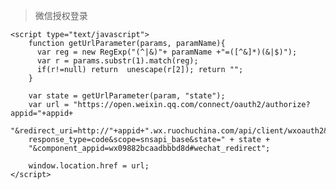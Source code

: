 > 微信授权登录

    <script type="text/javascript">
        function getUrlParameter(params, paramName){
          var reg = new RegExp("(^|&)"+ paramName +"=([^&]*)(&|$)");
          var r = params.substr(1).match(reg);
          if(r!=null) return  unescape(r[2]); return "";
        }

        var state = getUrlParameter(param, "state");
        var url = "https://open.weixin.qq.com/connect/oauth2/authorize?appid="+appid+
        "&redirect_uri=http://"+appid+".wx.ruochuchina.com/api/client/wxoauth2&
        response_type=code&scope=snsapi_base&state=" + state +
        "&component_appid=wx09882bcaadbbbd8d#wechat_redirect";

        window.location.href = url;
    </script>
